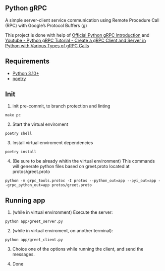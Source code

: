 ## Python gRPC

A simple server-client service communication using Remote Procedure Call (RPC) with Google’s Protocol Buffers (g)

This project is done with help of [Official Python gRPC Introduction](https://grpc.io/docs/languages/python/quickstart/) and [Youtube -  Python gRPC Tutorial - Create a gRPC Client and Server in Python with Various Types of gRPC Calls ](https://www.youtube.com/watch?v=WB37L7PjI5k)


## Requirements
* [Python 3.10+](https://www.python.org/downloads/)
* [poetry](https://python-poetry.org/)


## Init

1. init pre-commit, to branch protection and linting
```shell
make pc
```

2. Start the virtual enviroment
```shell
poetry shell
```

3. Install virtual enviroment dependencies
```shell
poetry install
```

4. (Be sure to be already whitin the virtual environment) This commands will generate python files based on greet.proto located at protos/greet.proto
```shell
python -m grpc_tools.protoc -I protos --python_out=app --pyi_out=app --grpc_python_out=app protos/greet.proto
```

## Running app
1. (while in virtual environment) Execute the server:
```shell
python app/greet_server.py
```

2. (while in virtual enviroment, on another terminal):
```shell
python app/greet_client.py
```

3. Choice one of the options while running the client, and send the messages.

4. Done